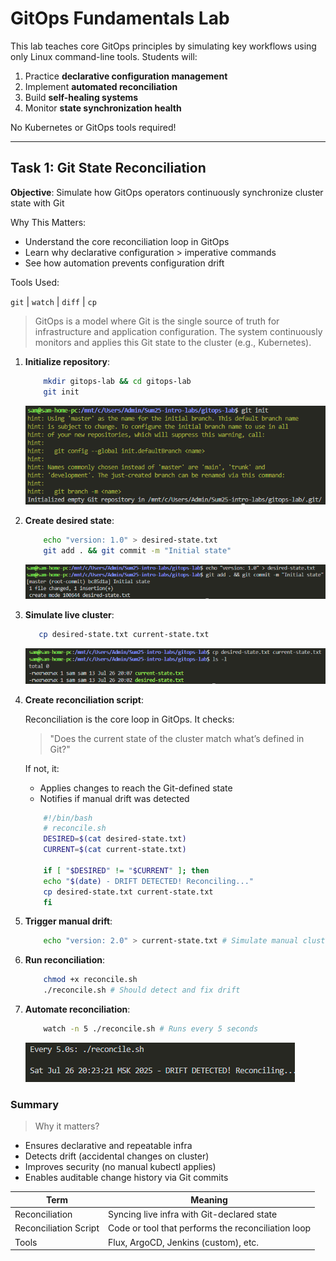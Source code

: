 # **GitOps Fundamentals Lab**

This lab teaches core GitOps principles by simulating key workflows using only Linux command-line tools. Students will:

1. Practice **declarative configuration management**
2. Implement **automated reconciliation**
3. Build **self-healing systems**
4. Monitor **state synchronization health**

No Kubernetes or GitOps tools required!

---

## **Task 1: Git State Reconciliation**

**Objective**: Simulate how GitOps operators continuously synchronize cluster state with Git

Why This Matters:

- Understand the core reconciliation loop in GitOps
- Learn why declarative configuration > imperative commands
- See how automation prevents configuration drift

Tools Used:

`git` | `watch` | `diff` | `cp`

> GitOps is a model where Git is the single source of truth for infrastructure and application configuration.
> The system continuously monitors and applies this Git state to the cluster (e.g., Kubernetes).

1. **Initialize repository**:

    ```bash
        mkdir gitops-lab && cd gitops-lab
        git init
    ```

    ![git_init](../images/git_init.png)

2. **Create desired state**:

    ```bash
        echo "version: 1.0" > desired-state.txt
        git add . && git commit -m "Initial state"
    ```

    ![create_desired_state](../images/create_desired_state.png)

3. **Simulate live cluster**:

    ```bash
       cp desired-state.txt current-state.txt
    ```

    ![cluster_simulation](../images/cluster_simulation.png)

4. **Create reconciliation script**:

    Reconciliation is the core loop in GitOps. It checks:

    >"Does the current state of the cluster match what’s defined in Git?"

    If not, it:
    - Applies changes to reach the Git-defined state
    - Notifies if manual drift was detected

    ```bash
        #!/bin/bash
        # reconcile.sh
        DESIRED=$(cat desired-state.txt)
        CURRENT=$(cat current-state.txt)
        
        if [ "$DESIRED" != "$CURRENT" ]; then
        echo "$(date) - DRIFT DETECTED! Reconciling..."
        cp desired-state.txt current-state.txt
        fi
    ```

5. **Trigger manual drift**:

    ```bash
        echo "version: 2.0" > current-state.txt # Simulate manual cluster change
    ```

6. **Run reconciliation**:

    ```bash
        chmod +x reconcile.sh
        ./reconcile.sh # Should detect and fix drift
    ```

7. **Automate reconciliation**:

    ```bash
        watch -n 5 ./reconcile.sh # Runs every 5 seconds
    ```

    ![auto_reconcilation](../images/auto_reconcilation.png)

### Summary

> Why it matters?

- Ensures declarative and repeatable infra
- Detects drift (accidental changes on cluster)
- Improves security (no manual kubectl applies)
- Enables auditable change history via Git commits

| Term                  | Meaning                                            |
| --------------------- | -------------------------------------------------- |
| Reconciliation        | Syncing live infra with Git-declared state         |
| Reconciliation Script | Code or tool that performs the reconciliation loop |
| Tools                 | Flux, ArgoCD, Jenkins (custom), etc.               |

